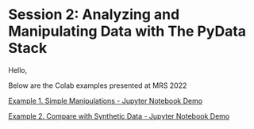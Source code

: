 # Session 2: Analyzing and Manipulating Data with The PyData Stack

Hello,

Below are the Colab examples presented at MRS 2022

[Example 1. Simple Manipulations - Jupyter Notebook Demo](https://colab.research.google.com/drive/1AlV8EVjGv4gtwIXgWpz9GJWD-fbkR-VR?usp=sharing)

[Example 2. Compare with Synthetic Data - Jupyter Notebook Demo](https://colab.research.google.com/drive/1AlV8EVjGv4gtwIXgWpz9GJWD-fbkR-VR?usp=sharing)

